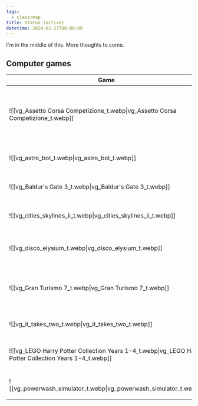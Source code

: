 ```yaml
---
tags:
  - class/map
title: Status (active)
datetime: 2024-02-27T00:00:00
---
```

I'm in the middle of this. More thoughts to come.

## Computer games
<!-- QueryToSerialize: table without id embed(link(thumbnail)) as "Game", file.link as "", rating as Rating, platform as Platform from #class/video-game and #status/active sort file.name -->
<!-- SerializedQuery: table without id embed(link(thumbnail)) as "Game", file.link as "", rating as Rating, platform as Platform from #class/video-game and #status/active sort file.name -->

| Game                                                                                                                         |                                                                                                    | Rating                               | Platform                                                                                                                                                                                        |
| ---------------------------------------------------------------------------------------------------------------------------- | -------------------------------------------------------------------------------------------------- | ------------------------------------ | ----------------------------------------------------------------------------------------------------------------------------------------------------------------------------------------------- |
| ![[vg_Assetto Corsa Competizione_t.webp\|vg_Assetto Corsa Competizione_t.webp]]                         | [[Assetto Corsa Competizione]]                         | [[4-star\|⭐️⭐️⭐️⭐️]] | <ul><li>[[PlayStation 4]]</li><li>[[PlayStation 5]]</li><li>[[Microsoft Windows]]</li></ul> |
| ![[vg_astro_bot_t.webp\|vg_astro_bot_t.webp]]                                                           | [[Astro Bot]]                                                           | [[4-star\|⭐️⭐️⭐️⭐️]] | <ul><li>[[PlayStation 5]]</li></ul>                                                                                                                             |
| ![[vg_Baldur's Gate 3_t.webp\|vg_Baldur's Gate 3_t.webp]]                                               | [[Baldur's Gate 3]]                                               | [[4-star\|⭐️⭐️⭐️⭐️]] | <ul><li>[[PlayStation 5]]</li></ul>                                                                                                                             |
| ![[vg_cities_skylines_ii_t.webp\|vg_cities_skylines_ii_t.webp]]                                         | [[Cities Skylines II]]                                         | [[3-star\|⭐️⭐️⭐️]]   | <ul><li>[[Microsoft Windows]]</li></ul>                                                                                                                     |
| ![[vg_disco_elysium_t.webp\|vg_disco_elysium_t.webp]]                                                   | [[Disco Elysium]]                                                   | [[3-star\|⭐️⭐️⭐️]]   | <ul><li>[[Mac OS]]</li><li>[[Microsoft Windows]]</li></ul>                                                                                         |
| ![[vg_Gran Turismo 7_t.webp\|vg_Gran Turismo 7_t.webp]]                                                 | [[Gran Turismo 7]]                                                 | [[4-star\|⭐️⭐️⭐️⭐️]] | <ul><li>[[PlayStation 5]]</li><li>[[PlayStation VR2]]</li></ul>                                                               |
| ![[vg_it_takes_two_t.webp\|vg_it_takes_two_t.webp]]                                                     | [[It Takes Two]]                                                     | \-                                   | <ul><li>[[PlayStation 5]]</li></ul>                                                                                                                             |
| ![[vg_LEGO Harry Potter Collection Years 1-4_t.webp\|vg_LEGO Harry Potter Collection Years 1-4_t.webp]] | [[LEGO Harry Potter Collection Years 1-4]] | [[3-star\|⭐️⭐️⭐️]]   | <ul><li>[[PlayStation 4]]</li></ul>                                                                                                                             |
| ![[vg_powerwash_simulator_t.webp\|vg_powerwash_simulator_t.webp]]                                       | [[PowerWash Simulator]]                                       | [[4-star\|⭐️⭐️⭐️⭐️]] | <ul><li>[[PlayStation 5]]</li></ul>                                                                                                                             |
<!-- SerializedQuery END -->
